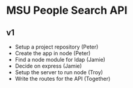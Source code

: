 # MSU People Search API

## v1

* Setup a project repository (Peter)
* Create the app in node (Peter)
* Find a node module for ldap (Jamie)
* Decide on express (Jamie)
* Setup the server to run node (Troy)
* Write the routes for the API (Together)

